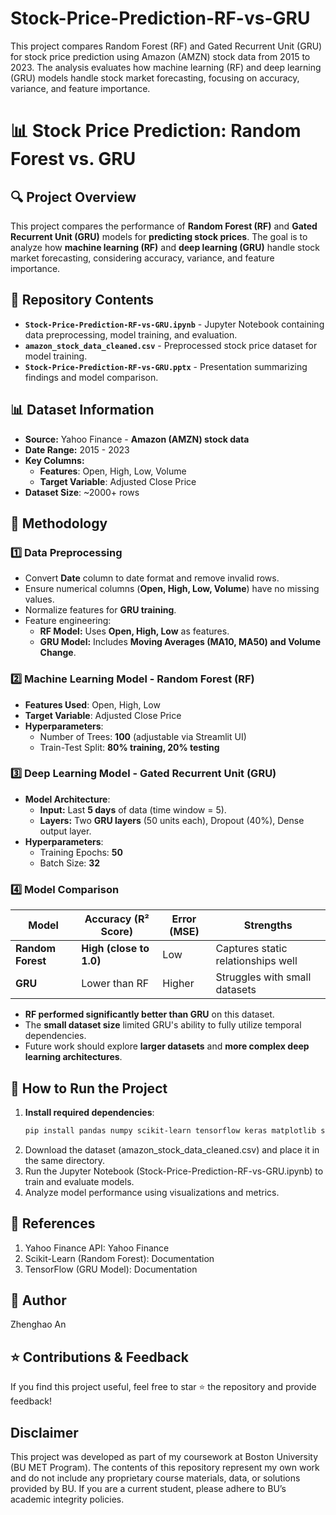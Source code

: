 # Stock-Price-Prediction-RF-vs-GRU
This project compares Random Forest (RF) and Gated Recurrent Unit (GRU) for stock price prediction using Amazon (AMZN) stock data from 2015 to 2023. The analysis evaluates how machine learning (RF) and deep learning (GRU) models handle stock market forecasting, focusing on accuracy, variance, and feature importance.

# 📊 Stock Price Prediction: Random Forest vs. GRU  

## 🔍 Project Overview  
This project compares the performance of **Random Forest (RF)** and **Gated Recurrent Unit (GRU)** models for **predicting stock prices**. The goal is to analyze how **machine learning (RF)** and **deep learning (GRU)** handle stock market forecasting, considering accuracy, variance, and feature importance.  

## 📁 Repository Contents  
- **`Stock-Price-Prediction-RF-vs-GRU.ipynb`** - Jupyter Notebook containing data preprocessing, model training, and evaluation.  
- **`amazon_stock_data_cleaned.csv`** - Preprocessed stock price dataset for model training.  
- **`Stock-Price-Prediction-RF-vs-GRU.pptx`** - Presentation summarizing findings and model comparison.  

## 📊 Dataset Information  
- **Source:** Yahoo Finance - **Amazon (AMZN) stock data**  
- **Date Range:** 2015 - 2023  
- **Key Columns:**
  - **Features**: Open, High, Low, Volume  
  - **Target Variable**: Adjusted Close Price  
- **Dataset Size**: ~2000+ rows  

## 🔧 Methodology  
### **1️⃣ Data Preprocessing**
- Convert **Date** column to date format and remove invalid rows.  
- Ensure numerical columns (**Open, High, Low, Volume**) have no missing values.  
- Normalize features for **GRU training**.  
- Feature engineering:  
  - **RF Model:** Uses **Open, High, Low** as features.  
  - **GRU Model:** Includes **Moving Averages (MA10, MA50) and Volume Change**.  

### **2️⃣ Machine Learning Model - Random Forest (RF)**
- **Features Used**: Open, High, Low  
- **Target Variable**: Adjusted Close Price  
- **Hyperparameters**:
  - Number of Trees: **100** (adjustable via Streamlit UI)  
  - Train-Test Split: **80% training, 20% testing**  

### **3️⃣ Deep Learning Model - Gated Recurrent Unit (GRU)**
- **Model Architecture**:
  - **Input:** Last **5 days** of data (time window = 5).  
  - **Layers:** Two **GRU layers** (50 units each), Dropout (40%), Dense output layer.  
- **Hyperparameters**:
  - Training Epochs: **50**  
  - Batch Size: **32**  

### **4️⃣ Model Comparison**
| Model  | Accuracy (R² Score) | Error (MSE) | Strengths |
|--------|------------------|------------|-----------|
| **Random Forest** | **High (close to 1.0)** | Low | Captures static relationships well |
| **GRU** | Lower than RF | Higher | Struggles with small datasets |

- **RF performed significantly better than GRU** on this dataset.  
- The **small dataset size** limited GRU's ability to fully utilize temporal dependencies.  
- Future work should explore **larger datasets** and **more complex deep learning architectures**.  

## 🚀 How to Run the Project  
1. **Install required dependencies**:  
   ```sh
   pip install pandas numpy scikit-learn tensorflow keras matplotlib seaborn yfinance
2. Download the dataset (amazon_stock_data_cleaned.csv) and place it in the same directory.
3. Run the Jupyter Notebook (Stock-Price-Prediction-RF-vs-GRU.ipynb) to train and evaluate models.
4. Analyze model performance using visualizations and metrics.
## 🔗 References
1. Yahoo Finance API: Yahoo Finance
2. Scikit-Learn (Random Forest): Documentation
3. TensorFlow (GRU Model): Documentation
## 👤 Author
Zhenghao An

## ⭐ Contributions & Feedback
If you find this project useful, feel free to star ⭐ the repository and provide feedback!
## Disclaimer
This project was developed as part of my coursework at Boston University (BU MET Program). The contents of this repository represent my own work and do not include any proprietary course materials, data, or solutions provided by BU. If you are a current student, please adhere to BU’s academic integrity policies.
